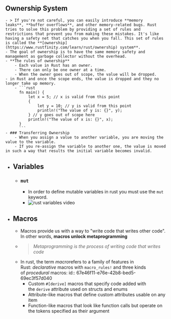 ## Ownership System
	- > If you're not careful, you can easily introduce **memory leaks**, **buffer overflows**, and other memory-related bugs. Rust tries to solve this problem by providing a set of rules and restrictions that prevent you from making these mistakes. It's like having a safety net that catches you when you fall. This set of rules is called the **[ownership](https://www.rustfinity.com/learn/rust/ownership) system**.
	- The goal of ownership is to have the same memory safety and management as garbage collector without the overhead.
	- **The rules of ownership**
		- Each value in Rust has an owner.
		- There can only be one owner at a time.
		- When the owner goes out of scope, the value will be dropped.
	- in Rust and once the scope ends, the value is dropped and they no longer take up memory.
		- ```rust
		  fn main() {
		      let x = 5; // x is valid from this point
		      {
		          let y = 10; // y is valid from this point
		          println!("The value of y is: {}", y);
		      } // y goes out of scope here
		      println!("The value of x is: {}", x);
		  }
		  ```
	- ### Transferring Ownership
		- When you assign a value to another variable, you are moving the value to the variable.
		- If you re-assign the variable to another one, the value is moved in such a way that results the initial variable becomes invalid.
- ## Variables
	- ### `mut`
		- In order to define mutable variables in rust you must use the `mut` keyword.
		- ![rust variables video](https://share.cleanshot.com/8MbvxYn5)
- ## Macros
	- Macros provide us with a way to "write code that writes other code". In other words, **macros unlock metaprogramming**
	- > *Metaprogramming is the process of writing code that writes code*
	- In rust, the term *macro*refers to a family of features in Rust: *declarative* macros with `macro_rules!` and three kinds of *procedural* macros:
	  id:: 67e46f11-e76e-42b8-bed5-69ec3f57d040
		- Custom `#[derive]` macros that specify code added with the `derive` attribute used on structs and enums
		- Attribute-like macros that define custom attributes usable on any item
		- Function-like macros that look like function calls but operate on the tokens specified as their argument